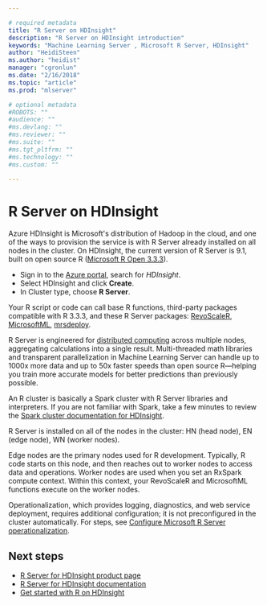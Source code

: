 ```yaml
---

# required metadata
title: "R Server on HDInsight"
description: "R Server on HDInsight introduction"
keywords: "Machine Learning Server , Microsoft R Server, HDInsight"
author: "HeidiSteen"
ms.author: "heidist"
manager: "cgronlun"
ms.date: "2/16/2018"
ms.topic: "article"
ms.prod: "mlserver"

# optional metadata
#ROBOTS: ""
#audience: ""
#ms.devlang: ""
#ms.reviewer: ""
#ms.suite: ""
#ms.tgt_pltfrm: ""
#ms.technology: ""
#ms.custom: ""

---
```


# R Server on HDInsight

Azure HDInsight is Microsoft's distribution of Hadoop in the cloud, and one of the ways to provision the service is with R Server already installed on all nodes in the cluster. On HDInsight, the current version of R Server is 9.1, built on open source R ([Microsoft R Open 3.3.3](https://mran.microsoft.com/release-history)).

+ Sign in to the [Azure portal](https://portal.azure.com/), search for *HDInsight*.
+ Select HDInsight and click **Create**.
+ In Cluster type, choose **R Server**.

Your R script or code can call base R functions, third-party packages compatible with R 3.3.3, and these R Server packages: [RevoScaleR](../r-reference/revoscaler/revoscaler.md), [MicrosoftML](../r-reference/MicrosoftML/MicrosoftML-package.md), [mrsdeploy](../r-reference/mrsdeploy/mrsdeploy-package.md). 

R Server is engineered for [distributed computing](../r/how-to-revoscaler-distributed-computing.md) across multiple nodes, aggregating calculations into a single result. Multi-threaded math libraries and transparent parallelization in Machine Learning Server can handle up to 1000x more data and up to 50x faster speeds than open source R—helping you train more accurate models for better predictions than previously possible.

An R cluster is basically a Spark cluster with R Server libraries and interpreters. If you are not familiar with Spark, take a few minutes to review the [Spark cluster documentation for HDInsight](https://docs.microsoft.com/azure/hdinsight/spark/apache-spark-overview).

R Server is installed on all of the nodes in the cluster: HN (head node), EN (edge node), WN (worker nodes).

Edge nodes are the primary nodes used for R development. Typically, R code starts on this node, and then reaches out to worker nodes to access data and operations. Worker nodes are used when you set an RxSpark compute context. Within this context, your RevoScaleR and MicrosoftML functions execute on the worker nodes.

Operationalization, which provides logging, diagnostics, and web service deployment, requires additional configuration; it is not preconfigured in the cluster automatically. For steps, see [Configure Microsoft R Server operationalization](https://docs.microsoft.com/azure/hdinsight/r-server/r-server-get-started#configure-microsoft-r-server-operationalization).


## Next steps

+ [R Server for HDInsight product page](https://azure.microsoft.com/services/hdinsight/r-server/)
+ [R Server for HDInsight documentation](https://docs.microsoft.com/azure/hdinsight/hdinsight-hadoop-r-server-overview)
+ [Get started with R on HDInsight](https://docs.microsoft.com/azure/hdinsight/hdinsight-hadoop-r-server-get-started)

